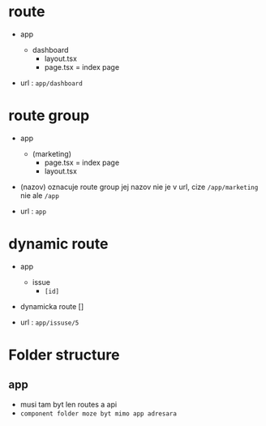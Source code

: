 # route

- app

  - dashboard
    - layout.tsx
    - page.tsx = index page

- url : `app/dashboard`

# route group

- app

  - (marketing)
    - page.tsx = index page
    - layout.tsx

- (nazov) oznacuje route group jej nazov nie je v url, cize `/app/marketing` nie ale `/app`
- url : `app`

# dynamic route

- app

  - issue
    - `[id]`

- dynamicka route []
- url : `app/issuse/5`

# Folder structure

## app

- musi tam byt len routes a api
- `component folder moze byt mimo app adresara`
